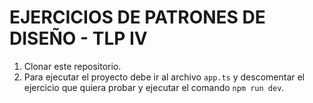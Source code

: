 # EJERCICIOS DE PATRONES DE DISEÑO - TLP IV

1. Clonar este repositorio.
2. Para ejecutar el proyecto debe ir al archivo `app.ts` y descomentar el ejercicio que quiera probar y ejecutar el comando `npm run dev`.